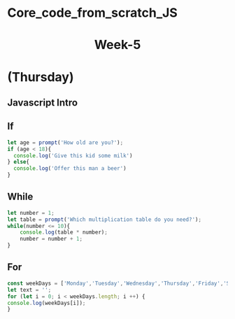 # Core_code_from_scratch_JS

<h1 align="center">Week-5</h1>

# (Thursday)
## Javascript Intro
## If
```javascript
let age = prompt('How old are you?');
if (age < 18){
  console.log('Give this kid some milk')
} else{
  console.log('Offer this man a beer')
} 
```

## While
```javascript
let number = 1;
let table = prompt('Which multiplication table do you need?');
while(number <= 10){
    console.log(table * number);
    number = number + 1;
}
```

## For
```javascript
const weekDays = ['Monday','Tuesday','Wednesday','Thursday','Friday','Saturdar','Sunday']
let text = '';
for (let i = 0; i < weekDays.length; i ++) {
console.log(weekDays[i]);
} 
```
